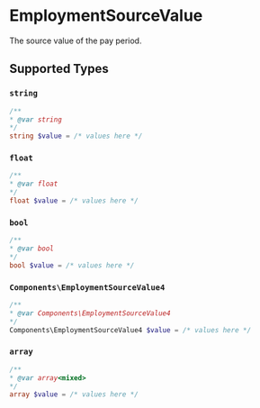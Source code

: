# EmploymentSourceValue

The source value of the pay period.


## Supported Types

### `string`

```php
/**
* @var string
*/
string $value = /* values here */
```

### `float`

```php
/**
* @var float
*/
float $value = /* values here */
```

### `bool`

```php
/**
* @var bool
*/
bool $value = /* values here */
```

### `Components\EmploymentSourceValue4`

```php
/**
* @var Components\EmploymentSourceValue4
*/
Components\EmploymentSourceValue4 $value = /* values here */
```

### `array`

```php
/**
* @var array<mixed>
*/
array $value = /* values here */
```

